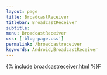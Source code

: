 ```yaml
---
layout: page
title: BroadcastReceiver
titlebar: BroadcastReceiver
subtitle: 
menu: BroadcastReceiver
css: ['blog-page.css']
permalink: /broadcastreceiver
keywords: Android,BroadcastReceiver
---
```


{% include broadcastreceiver.html %}F